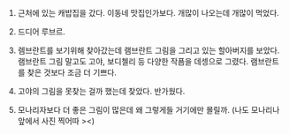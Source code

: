 1. 근처에 있는 캐밥집을 갔다. 이동네 맛집인가보다. 개많이 나오는데 개많이 먹었다.

2. 드디어 루브르.

3. 렘브란트를 보기위해 찾아갔는데 램브란트 그림을 그리고 있는 할아버지를 보았다. 램브란트 그림 말고도 고야, 보디첼리 등 다양한 작픔을 데셍으로 그렸다. 램브란트를 찾은 것보다 조금 더 기쁘다.

4. 고야의 그림을 못찾는 걸까 했는데 찾았다. 반가웠다.

5. 모나리자보다 더 좋은 그림이 많은데 왜 그렇게들 거기에만 몰릴까. (나도 모나리나 앞에서 사진 찍어따 ><)